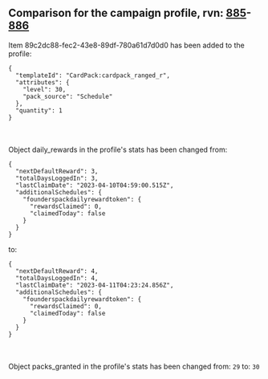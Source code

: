 ## Comparison for the campaign profile, rvn: [885](https://github.com/PRO100KatYT/FortniteProfileRevisions/tree/main/profiles/campaign/885%20campaign.json)-[886](https://github.com/PRO100KatYT/FortniteProfileRevisions/tree/main/profiles/campaign/886%20campaign.json)

Item 89c2dc88-fec2-43e8-89df-780a61d7d0d0 has been added to the profile:

```
{
  "templateId": "CardPack:cardpack_ranged_r",
  "attributes": {
    "level": 30,
    "pack_source": "Schedule"
  },
  "quantity": 1
}
```

<br><br>
Object daily_rewards in the profile's stats has been changed from:

```
{
  "nextDefaultReward": 3,
  "totalDaysLoggedIn": 3,
  "lastClaimDate": "2023-04-10T04:59:00.515Z",
  "additionalSchedules": {
    "founderspackdailyrewardtoken": {
      "rewardsClaimed": 0,
      "claimedToday": false
    }
  }
}
```

to:

```
{
  "nextDefaultReward": 4,
  "totalDaysLoggedIn": 4,
  "lastClaimDate": "2023-04-11T04:23:24.856Z",
  "additionalSchedules": {
    "founderspackdailyrewardtoken": {
      "rewardsClaimed": 0,
      "claimedToday": false
    }
  }
}
```

<br><br>
Object packs_granted in the profile's stats has been changed from: `29` to: `30`
<br><br>
